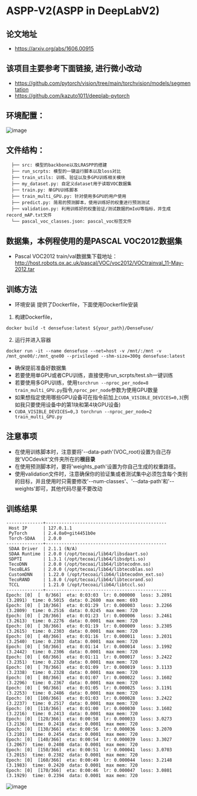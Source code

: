 # ASPP-V2(ASPP in DeepLabV2)

## 论文地址
* https://arxiv.org/abs/1606.00915

## 该项目主要参考下面链接, 进行微小改动
* https://github.com/pytorch/vision/tree/main/torchvision/models/segmentation
* https://github.com/kazuto1011/deeplab-pytorch

## 环境配置：
![image](https://github.com/user-attachments/assets/ea7a194d-a8ce-4c27-9d45-f458eb92a6bc)


## 文件结构：
```
  ├── src: 模型的backbone以及LRASPP的搭建
  ├── run_scrpts: 模型的一键运行脚本以及loss对比
  ├── train_utils: 训练、验证以及多GPU训练相关模块
  ├── my_dataset.py: 自定义dataset用于读取VOC数据集
  ├── train.py: 单GPU训练脚本
  ├── train_multi_GPU.py: 针对使用多GPU的用户使用
  ├── predict.py: 简易的预测脚本，使用训练好的权重进行预测测试
  ├── validation.py: 利用训练好的权重验证/测试数据的mIoU等指标，并生成record_mAP.txt文件
  └── pascal_voc_classes.json: pascal_voc标签文件
```
 
## 数据集，本例程使用的是PASCAL VOC2012数据集
* Pascal VOC2012 train/val数据集下载地址：http://host.robots.ox.ac.uk/pascal/VOC/voc2012/VOCtrainval_11-May-2012.tar

## 训练方法
* 环境安装
  提供了Dockerfile，下面使用Dockerfile安装
1. 构建Dockerfile，
```
docker build -t densefuse:latest ${your_path}/DenseFuse/
```
2. 运行并进入容器
```
docker run -it --name densefuse --net=host -v /mnt/:/mnt -v /mnt_qne00/:/mnt_qne00 --privileged --shm-size=300g densefuse:latest
```
* 确保提前准备好数据集
* 若要使用单GPU或者CPU训练，直接使用run_scrpts/test.sh一键训练
* 若要使用多GPU训练，使用```torchrun --nproc_per_node=8 train_multi_GPU.py```指令,```nproc_per_node```参数为使用GPU数量
* 如果想指定使用哪些GPU设备可在指令前加上```CUDA_VISIBLE_DEVICES=0,3```(例如我只要使用设备中的第1块和第4块GPU设备)
* ```CUDA_VISIBLE_DEVICES=0,3 torchrun --nproc_per_node=2 train_multi_GPU.py```

## 注意事项
* 在使用训练脚本时，注意要将'--data-path'(VOC_root)设置为自己存放'VOCdevkit'文件夹所在的**根目录**
* 在使用预测脚本时，要将'weights_path'设置为你自己生成的权重路径。
* 使用validation文件时，注意确保你的验证集或者测试集中必须包含每个类别的目标，并且使用时只需要修改'--num-classes'、'--data-path'和'--weights'即可，其他代码尽量不要改动

## 训练结果
```
--------------+----------------------------------------------
 Host IP      | 127.0.1.1
 PyTorch      | 2.4.0a0+git4451b0e
 Torch-SDAA   | 2.0.0
--------------+----------------------------------------------
 SDAA Driver  | 2.1.1 (N/A)
 SDAA Runtime | 2.0.0 (/opt/tecoai/lib64/libsdaart.so)
 SDPTI        | 1.3.1 (/opt/tecoai/lib64/libsdpti.so)
 TecoDNN      | 2.0.0 (/opt/tecoai/lib64/libtecodnn.so)
 TecoBLAS     | 2.0.0 (/opt/tecoai/lib64/libtecoblas.so)
 CustomDNN    | 1.22.0 (/opt/tecoai/lib64/libtecodnn_ext.so)
 TecoRAND     | 1.8.0 (/opt/tecoai/lib64/libtecorand.so)
 TCCL         | 1.21.0 (/opt/tecoai/lib64/libtccl.so)
--------------+----------------------------------------------
Epoch: [0]  [  0/366]  eta: 0:03:03  lr: 0.000000  loss: 3.2891 (3.2891)  time: 0.5015  data: 0.2680  max mem: 693
Epoch: [0]  [ 10/366]  eta: 0:01:29  lr: 0.000003  loss: 3.2266 (3.2809)  time: 0.2516  data: 0.0245  max mem: 720
Epoch: [0]  [ 20/366]  eta: 0:01:23  lr: 0.000006  loss: 3.2461 (3.2613)  time: 0.2276  data: 0.0001  max mem: 720
Epoch: [0]  [ 30/366]  eta: 0:01:19  lr: 0.000009  loss: 3.2305 (3.2615)  time: 0.2303  data: 0.0001  max mem: 720
Epoch: [0]  [ 40/366]  eta: 0:01:16  lr: 0.000011  loss: 3.2031 (3.2540)  time: 0.2303  data: 0.0001  max mem: 720
Epoch: [0]  [ 50/366]  eta: 0:01:14  lr: 0.000014  loss: 3.1992 (3.2442)  time: 0.2306  data: 0.0001  max mem: 720
Epoch: [0]  [ 60/366]  eta: 0:01:11  lr: 0.000017  loss: 3.2422 (3.2351)  time: 0.2320  data: 0.0001  max mem: 720
Epoch: [0]  [ 70/366]  eta: 0:01:09  lr: 0.000019  loss: 3.1133 (3.2338)  time: 0.2328  data: 0.0001  max mem: 720
Epoch: [0]  [ 80/366]  eta: 0:01:07  lr: 0.000022  loss: 3.1602 (3.2296)  time: 0.2367  data: 0.0001  max mem: 720
Epoch: [0]  [ 90/366]  eta: 0:01:05  lr: 0.000025  loss: 3.1191 (3.2253)  time: 0.2486  data: 0.0001  max mem: 720
Epoch: [0]  [100/366]  eta: 0:01:03  lr: 0.000028  loss: 3.2422 (3.2237)  time: 0.2517  data: 0.0001  max mem: 720
Epoch: [0]  [110/366]  eta: 0:01:00  lr: 0.000030  loss: 3.1602 (3.2216)  time: 0.2413  data: 0.0001  max mem: 720
Epoch: [0]  [120/366]  eta: 0:00:58  lr: 0.000033  loss: 3.0273 (3.2136)  time: 0.2418  data: 0.0001  max mem: 720
Epoch: [0]  [130/366]  eta: 0:00:56  lr: 0.000036  loss: 3.2070 (3.2101)  time: 0.2454  data: 0.0001  max mem: 720
Epoch: [0]  [140/366]  eta: 0:00:54  lr: 0.000039  loss: 3.3027 (3.2067)  time: 0.2408  data: 0.0001  max mem: 720
Epoch: [0]  [150/366]  eta: 0:00:51  lr: 0.000041  loss: 3.0703 (3.2015)  time: 0.2382  data: 0.0001  max mem: 720
Epoch: [0]  [160/366]  eta: 0:00:49  lr: 0.000044  loss: 3.2148 (3.1983)  time: 0.2420  data: 0.0001  max mem: 720
Epoch: [0]  [170/366]  eta: 0:00:46  lr: 0.000047  loss: 3.0801 (3.1929)  time: 0.2394  data: 0.0001  max mem: 720
```
![image](https://github.com/user-attachments/assets/d6506aa6-2dd3-4eac-a2f8-d31aca8b2f2d)
